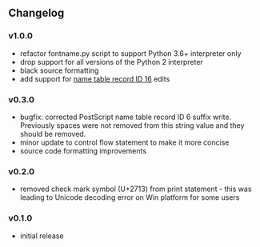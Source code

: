 ## Changelog

### v1.0.0

- refactor fontname.py script to support Python 3.6+ interpreter only
- drop support for all versions of the Python 2 interpreter
- black source formatting
- add support for [name table record ID 16](https://docs.microsoft.com/en-us/typography/opentype/spec/name) edits

### v0.3.0

- bugfix: corrected PostScript name table record ID 6 suffix write. Previously spaces were not removed from this string value and they should be removed.
- minor update to control flow statement to make it more concise
- source code formatting improvements

### v0.2.0

- removed check mark symbol (U+2713) from print statement - this was leading to Unicode decoding error on Win platform for some users

### v0.1.0

- initial release
